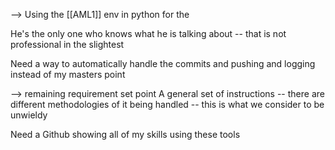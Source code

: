 --> Using the [[AML1]] env in python for the 

He's the only one who knows what he is talking about -- that is not professional in the slightest

Need a way to automatically handle the commits and pushing and logging instead of my masters point

--> remaining requirement set point
A general set of instructions -- there are different methodologies of it being handled -- this is what we consider to be unwieldy 

Need a Github showing all of my skills using these tools
